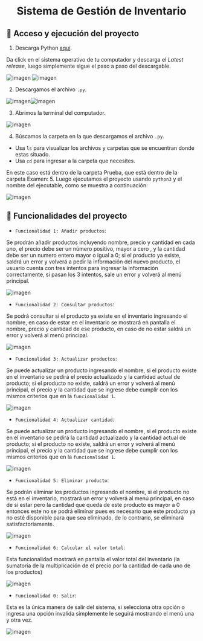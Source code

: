 <h1 align="center"> Sistema de Gestión de Inventario </h1>

## 📁 Acceso y ejecución del proyecto

1. Descarga Python [aquí](https://www.python.org/downloads/).

Da click en el sistema operativo de tu computador y descarga el _Latest release_, luego simplemente sigue el paso a paso del descargable.

![imagen](https://github.com/user-attachments/assets/d037aaff-2adb-42f1-a512-a118adf4a04a)
![imagen](https://github.com/user-attachments/assets/5c802e84-cee0-4a81-81ed-725cc447a58c)

2. Descargamos el archivo `.py`.

![imagen](https://github.com/user-attachments/assets/9def2f5c-4b6b-4807-91c4-94fa3a9c1ad3)![imagen](https://github.com/user-attachments/assets/2cd09504-db58-4c61-a223-0f3944139117)



3. Abrimos la terminal del computador.

![imagen](https://github.com/user-attachments/assets/8d36087b-131e-4bc6-a256-1edd8274637e)

4. Búscamos la carpeta en la que descargamos el archivo `.py`.
- Usa `ls` para visualizar los archivos y carpetas que se encuentran donde estas situado.
- Usa `cd` para ingresar a la carpeta que necesites.

En este caso está dentro de la carpeta Prueba, que está dentro de la carpeta Examen:
5. Luego ejecutamos el proyecto usando `python3` y el nombre del ejecutable, como se muestra a continuación:

![imagen](https://github.com/user-attachments/assets/62723ac4-51da-4e84-8f62-e9ee9706074b)


## :hammer: Funcionalidades del proyecto

- `Funcionalidad 1: Añadir productos`: 

Se prodrán añadir productos incluyendo nombre, precio y cantidad en cada uno, el precio debe ser un número positivo, mayor a cero , y la cantidad debe ser un numero entero mayor o igual a 0; si el producto ya existe, saldrá un error y volverá a pedir la información del nuevo producto, el usuario cuenta con tres intentos para ingresar la información correctamente, si pasan los 3 intentos, sale un error y volverá al menú principal.

![imagen](https://github.com/user-attachments/assets/746ca541-b429-4c82-ba4e-d929db50d5fd)


- `Funcionalidad 2: Consultar productos`: 

Se podrá consultar si el producto ya existe en el inventario ingresando el nombre, en caso de estar en el inventario se mostrará en pantalla el nombre, precio y cantidad de ese producto, en caso de no estar saldrá un error y volverá al menú principal.

![imagen](https://github.com/user-attachments/assets/4ee9981b-e6bd-4164-806b-611a83957198)


- `Funcionalidad 3: Actualizar productos`:

Se puede actualizar un producto ingresando el nombre, si el producto existe en el inventario se pedirá el precio actualizado y la cantidad actual de producto; si el producto no existe, saldrá un error y volverá al menú principal, el precio y la cantidad que se ingrese debe cumplir con los mismos criterios que en la `funcionalidad 1`.

![imagen](https://github.com/user-attachments/assets/e752a1e2-1630-431a-9717-507b0711307d)


- `Funcionalidad 4: Actualizar cantidad`:

Se puede actualizar un producto ingresando el nombre, si el producto existe en el inventario se pedirá la cantidad actualizado y la cantidad actual de producto; si el producto no existe, saldrá un error y volverá al menú principal, el precio y la cantidad que se ingrese debe cumplir con los mismos criterios que en la `funcionalidad 1`.

![imagen](https://github.com/user-attachments/assets/8a4cb5b5-d738-43cf-8ad7-b9a4598473af)


- `Funcionalidad 5: Eliminar producto`:
 
Se podrán eliminar los productos ingresando el nombre, si el producto no está en el inventario, mostrará un error y volverá al menú principal, en caso de si estar pero la cantidad que queda de este producto es mayor a 0 entonces este no se podrá eliminar pues es necesario que este producto ya no esté disponible para que sea eliminado, de lo contrario, se eliminará satisfactoriamente.

![imagen](https://github.com/user-attachments/assets/d63bbdb3-1b19-4854-91fe-5f9cbd44013b)


- `Funcionalidad 6: Calcular el valor total`:

Esta funcionalidad mostrará en pantalla el valor total del inventario (la sumatoria de la multiplicación de el precio por la cantidad de cada uno de los productos)

![imagen](https://github.com/user-attachments/assets/6feffdb7-9d3c-4be3-b0af-d244aa9d606f)


- `Funcionalidad 0: Salir`: 

Esta es la única manera de salir del sistema, si selecciona otra opción o ingresa una opción invalida simplemente le seguirá mostrando el menú una y otra vez.

![imagen](https://github.com/user-attachments/assets/2ce973f1-dffa-458a-8c84-6ca8d1d7c07f)

